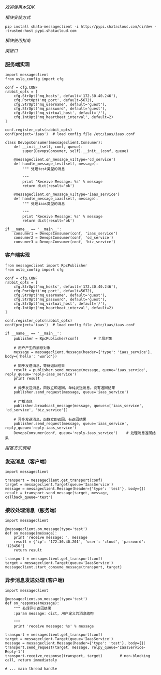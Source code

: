 *欢迎使用本SDK*

*模块安装方式*

    pip install shata-messageclient -i http://pypi.shatacloud.com/ci/dev --trusted-host pypi.shatacloud.com
    
*模块使用指南*


*类接口*

### 服务端实现
    import messageclient
    from oslo_config import cfg

    conf = cfg.CONF
    rabbit_opts = [
        cfg.StrOpt('mq_hosts', default='172.30.40.246'),
        cfg.PortOpt('mq_port', default=5672),
        cfg.StrOpt('mq_username', default='guest'),
        cfg.StrOpt('mq_password', default='guest'),
        cfg.StrOpt('mq_virtual_host', default='/'),
        cfg.IntOpt('mq_heartbeat_interval', default=2)
    ]

    conf.register_opts(rabbit_opts)
    conf(project='iaas')  # load config file /etc/iaas/iaas.conf

    class DevopsConsumer(messageclient.Consumer):
        def __init__(self, conf, queue):
            super(DevopsConsumer, self).__init__(conf, queue)
        
        @messageclient.on_message_v1(type='cd_service')
        def handle_message_test(self, message):
            """ 处理test类型的消息
            
            """
            print 'Receive Message: %s' % message
            return dict(result='ok')
           
        @messageclient.on_message_v1(type='iaas_service')
        def handle_message_iaas(self, message):
            """ 处理iaas类型的消息
            
            """
            print 'Receive Message: %s' % message
            return dict(result='ok')

    if __name__ == '__main__':
        consumer1 = DevopsConsumer(conf, 'iaas_service')
        consumer2 = DevopsConsumer(conf, 'cd_service')
        consumer3 = DevopsConsumer(conf, 'biz_service')

### 客户端实现
    from messageclient import RpcPublisher
    from oslo_config import cfg

    conf = cfg.CONF
    rabbit_opts = [
        cfg.StrOpt('mq_hosts', default='172.30.40.246'),
        cfg.PortOpt('mq_port', default=5672),
        cfg.StrOpt('mq_username', default='guest'),
        cfg.StrOpt('mq_password', default='guest'),
        cfg.StrOpt('mq_virtual_host', default='/'),
        cfg.IntOpt('mq_heartbeat_interval', default=2)
    ]

    conf.register_opts(rabbit_opts)
    conf(project='iaas')  # load config file /etc/iaas/iaas.conf
        
    if __name__ == '__main__':
        publisher = RpcPublisher(conf)       # 全局对象
        
        # 用户产生的消息对象
        message = messageclient.Message(header={'type': 'iaas_service'}, body={'hello': 'world'})
        
        # 同步发送消息，等待返回结果
        result = publisher.send_message(message, queue='iaas_service', reply_queue='reply-iaas_service')
        print result
        
        # 异步发送消息，函数立即返回，单纯发送消息，没有返回结果
        publisher.send_request(message, queue='iaas_service')
        
        # 广播消息
        publisher.broadcast_message(message, queues=['iaas_service', 'cd_service', 'biz_service'])
        
        # 异步发送消息，函数立即返回，有返回结果
        publisher.send_request(message, queue='iaas_service', reply_queue='reply-iaas_service')
        DevopsConsumer(conf, queue='reply-iaas_service')    # 处理消息返回结果
            
            
            
            

*阻塞方式调用*

### 发送消息（客户端）

    import messageclient
    
    transport = messageclient.get_transport(conf)
    target = messageclient.Target(queue='IaasService')
    message = messageclient.Message(header={'type': 'test'}, body={})
    result = transport.send_message(target, message, callback_queue='test')
    

### 接收处理消息（服务端）
    
    import messageclient
    
    @messageclient.on_message(type='test')
    def on_message(message):
        print 'receive message: ', message
        result = {'ip': '172.30.40.201', 'user': 'cloud', 'password': '123456'}
        return result
    
    transport = messageclient.get_transport(conf)
    target = messageclient.Target(queue='IaasService')
    messageclient.start_consume_message(transport, target)


### 异步消息发送处理 (客户端)

    import messageclient

    @messageclient.on_message(type='test')
    def on_response(message):
        """ 处理异步返回结果
        :param message: dict, 用户定义的消息结构
        
        """
        print 'receive message: %s' % message

    transport = messageclient.get_transport(conf)
    target = messageclient.Target(queue='IaasService')
    message = messageclient.Message(header={'type': 'test'}, body={})
    transport.send_request(target, message, relpy_queue='IaasService-Reply-1')
    transport.receive_response(transport, target)        # non-blocking call, return immediately

    # ... main thread handle


